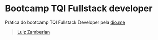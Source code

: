 # Bootcamp TQI Fullstack developer
Prática do bootcamp TQI Fullstack Developer pela [dio.me](https://dio.me)
> [Luiz Zamberlan](https://github.com/LuiZamberlan)

